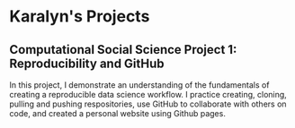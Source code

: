 # Karalyn's Projects

## Computational Social Science Project 1: Reproducibility and GitHub

In this project, I demonstrate an understanding of the fundamentals of creating a reproducible data
science workflow. I practice creating, cloning, pulling and pushing respositories, use GitHub to collaborate with others on 
code, and created a personal website using Github pages. 
